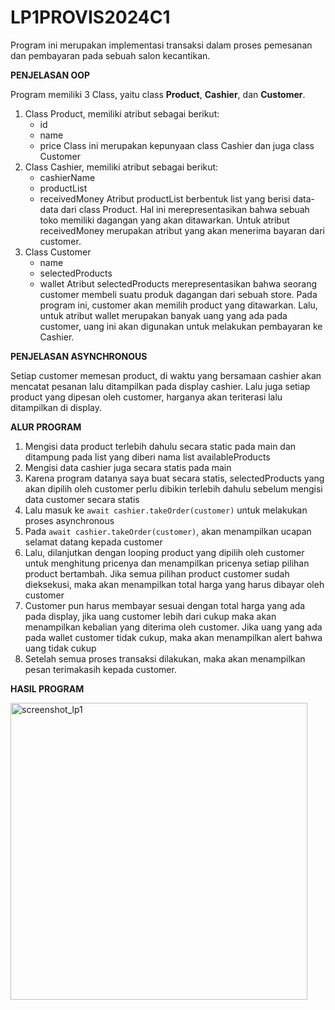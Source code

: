 # LP1PROVIS2024C1

Program ini merupakan implementasi transaksi dalam proses pemesanan dan pembayaran pada sebuah salon kecantikan.

**PENJELASAN OOP**

Program memiliki 3 Class, yaitu class **Product**, **Cashier**, dan **Customer**.
1. Class Product, memiliki atribut sebagai berikut:
   - id
   - name
   - price
  Class ini merupakan kepunyaan class Cashier dan juga class Customer
3. Class Cashier, memiliki atribut sebagai berikut:
   - cashierName
   - productList
   - receivedMoney
  Atribut productList berbentuk list yang berisi data-data dari class Product. Hal ini merepresentasikan bahwa sebuah toko memiliki dagangan yang akan ditawarkan. Untuk atribut receivedMoney merupakan atribut yang akan menerima bayaran dari customer.
5. Class Customer
   - name
   - selectedProducts
   - wallet
  Atribut selectedProducts merepresentasikan bahwa seorang customer membeli suatu produk dagangan dari sebuah store. Pada program ini, customer akan memilih product yang ditawarkan. Lalu, untuk atribut wallet merupakan banyak uang yang ada pada customer, uang ini akan digunakan untuk melakukan pembayaran ke Cashier.

**PENJELASAN ASYNCHRONOUS**

Setiap customer memesan product, di waktu yang bersamaan cashier akan mencatat pesanan lalu ditampilkan pada display cashier. Lalu juga setiap product yang dipesan oleh customer, harganya akan teriterasi lalu ditampilkan di display.

**ALUR PROGRAM**

1. Mengisi data product terlebih dahulu secara static pada main dan ditampung pada list yang diberi nama list availableProducts
2. Mengisi data cashier juga secara statis pada main
3. Karena program datanya saya buat secara statis, selectedProducts yang akan dipilih oleh customer perlu dibikin terlebih dahulu sebelum mengisi data customer secara statis
4. Lalu masuk ke ``await cashier.takeOrder(customer)`` untuk melakukan proses asynchronous
5. Pada ``await cashier.takeOrder(customer)``, akan menampilkan ucapan selamat datang kepada customer
6. Lalu, dilanjutkan dengan looping product yang dipilih oleh customer untuk menghitung pricenya dan menampilkan pricenya setiap pilihan product bertambah. Jika semua pilihan product customer sudah dieksekusi, maka akan menampilkan total harga yang harus dibayar oleh customer
7. Customer pun harus membayar sesuai dengan total harga yang ada pada display, jika uang customer lebih dari cukup maka akan menampilkan kebalian yang diterima oleh customer. Jika uang yang ada pada wallet customer tidak cukup, maka akan menampilkan alert bahwa uang tidak cukup
8. Setelah semua proses transaksi dilakukan, maka akan menampilkan pesan terimakasih kepada customer. 


**HASIL PROGRAM**

<img width="475" alt="screenshot_lp1" src="https://github.com/tatxha/LP1PROVIS2024C1/assets/134766457/83e3f247-4b06-4f52-a800-0a7b1c9fbdf7">
